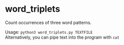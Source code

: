 # word_triplets
Count occurrences of three word patterns.

Usage: `python3 word_triplets.py TEXTFILE`</br>
Alternatively, you can pipe text into the program with `cat`